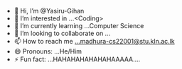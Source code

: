 - 👋 Hi, I’m @Yasiru-Gihan
- 👀 I’m interested in ...<Coding\>
- 🌱 I’m currently learning ...Computer Science
- 💞️ I’m looking to collaborate on ...
- 📫 How to reach me ...madhura-cs22001@stu.kln.ac.lk
- 😄 Pronouns: ...He/Him
- ⚡ Fun fact: ...HAHAHAHAHAHAHAAAAA....

<!---
Yasiru-Gihan/Yasiru-Gihan is a ✨ special ✨ repository because its `README.md` (this file) appears on your GitHub profile.
You can click the Preview link to take a look at your changes.
--->
